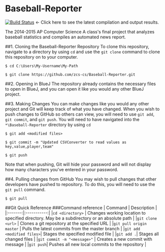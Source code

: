 # Baseball-Reporter
[![Build Status](https://travis-ci.org/zcs-cs/Baseball-Reporter.svg)](https://travis-ci.org/zcs-cs/Baseball-Reporter)
 <- Click here to see the latest compilation and output results.

The 2014-2015 AP Computer Science A class's final project that analyzes baseball statistics and compiles an automated news report.

##1. Cloning the Baseball-Reporter Repository
To clone this repository, navigate to a directory by using `cd` and use the `git clone` command to clone this repository on to your computer.
```
$ cd C:\Users\My-Username\My-Path

$ git clone https://github.com/zcs-cs/Baseball-Reporter.git
```

##2. Opening in BlueJ
The repository already contains the necessary files to open in BlueJ, and you can open it like you would any other BlueJ project.

##3. Making Changes
You can make changes like you would any other project and Git will keep track of what you have changed. When you wish to push changes to GitHub so others can view, you will need to use `git add`, `git commit`, and `git push`. You will need to have navigated into the `*\Baseball-Reporter` directory by using `cd`
```
$ git add <modified files> 

$ git commit -m "Updated CSVConverter to read values as key,value,player,team"

$ git push
```
Note that when pushing, Git will hide your password and will not display how many characters you've entered in your password.

##4. Pulling changes from GitHub
You may wish to pull changes that other developers have pushed to repository. To do this, you will need to use the `git pull` command.
```
$ git pull
```

##Git Quick Reference
###Command reference
| Command | Description |
|:-------:|:-----------:|
|`cd <directory>` | Changes working location to specified directory. May be a subdirectory or an absolute path |
|`git clone <url>` | Clones a git repository at the specified URL |
|`git pull origin master` | Pulls the latest commits from the master branch |
|`git add <modified files>`| Stages the specified modified file |
|`git add .`| Stages all changed files |
|`git commit -m "<message>"` | Creates a new commit with message |
|`git push`| Pushes all new local commits to the repository |
